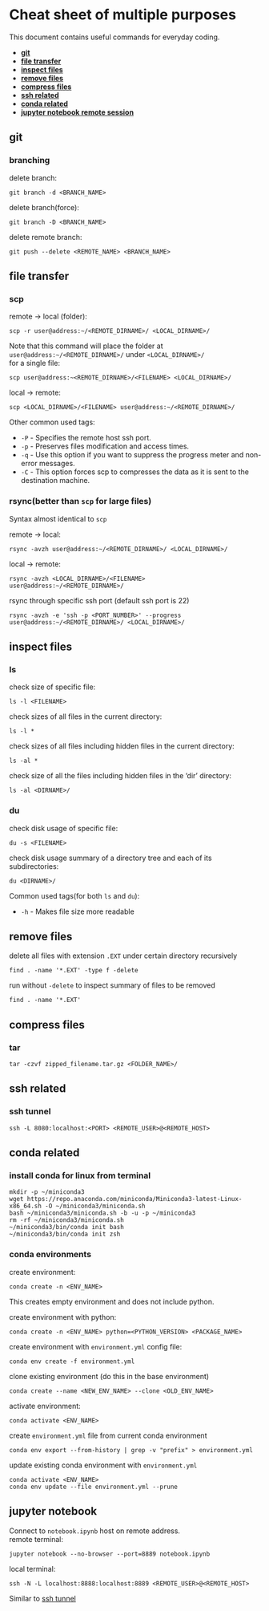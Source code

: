 # Cheat sheet of multiple purposes
This document contains useful commands for everyday coding.
- [**git**](#git)
- [**file transfer**](#file-transfer)
- [**inspect files**](#inspect-files)
- [**remove files**](#remove-files)
- [**compress files**](#compress-files)
- [**ssh related**](#ssh-related)
- [**conda related**](#conda-related)
- [**jupyter notebook remote session**](#jupyter-notebook)
## git
### branching
delete branch: <br>
```
git branch -d <BRANCH_NAME>
```
delete branch(force): <br>
```
git branch -D <BRANCH_NAME>
```
delete remote branch: <br>
```
git push --delete <REMOTE_NAME> <BRANCH_NAME>
```
## file transfer
### scp
remote -> local (folder): <br>
```
scp -r user@address:~/<REMOTE_DIRNAME>/ <LOCAL_DIRNAME>/
```
Note that this command will place the folder at `user@address:~/<REMOTE_DIRNAME>/` under `<LOCAL_DIRNAME>/` <br>
for a single file: <br>
```
scp user@address:~<REMOTE_DIRNAME>/<FILENAME> <LOCAL_DIRNAME>/
```
local -> remote:
```
scp <LOCAL_DIRNAME>/<FILENAME> user@address:~/<REMOTE_DIRNAME>/
```

Other common used tags:

- `-P` - Specifies the remote host ssh port.
- `-p` - Preserves files modification and access times.
- `-q` - Use this option if you want to suppress the progress meter and non-error messages.
- `-C` - This option forces scp to compresses the data as it is sent to the destination machine.

### rsync(better than `scp` for large files)
Syntax almost identical to `scp`

remote -> local: <br>
```
rsync -avzh user@address:~/<REMOTE_DIRNAME>/ <LOCAL_DIRNAME>/
```

local -> remote:
```
rsync -avzh <LOCAL_DIRNAME>/<FILENAME> user@address:~/<REMOTE_DIRNAME>/
```

rsync through specific ssh port (default ssh port is 22)
```
rsync -avzh -e 'ssh -p <PORT_NUMBER>' --progress user@address:~/<REMOTE_DIRNAME>/ <LOCAL_DIRNAME>/
```

## inspect files
### ls
check size of specific file:
```
ls -l <FILENAME>
```
check sizes of all files in the current directory:
```
ls -l *
```
check sizes of all files including hidden files in the current directory:
```
ls -al * 
```
check size of all the files including hidden files in the ‘dir’ directory:
```
ls -al <DIRNAME>/
```
### du
check disk usage of specific file:
```
du -s <FILENAME>
```
check disk usage summary of a directory tree and each of its subdirectories:
```
du <DIRNAME>/
```
Common used tags(for both `ls` and `du`):

- `-h` - Makes file size more readable

## remove files
delete all files with extension `.EXT` under certain directory recursively
```
find . -name '*.EXT' -type f -delete
```
run without `-delete` to inspect summary of files to be removed
```
find . -name '*.EXT'
```
## compress files
### tar
```
tar -czvf zipped_filename.tar.gz <FOLDER_NAME>/
```

## ssh related
### ssh tunnel
```
ssh -L 8080:localhost:<PORT> <REMOTE_USER>@<REMOTE_HOST>
```

## conda related
### install conda for linux from terminal
```
mkdir -p ~/miniconda3
wget https://repo.anaconda.com/miniconda/Miniconda3-latest-Linux-x86_64.sh -O ~/miniconda3/miniconda.sh
bash ~/miniconda3/miniconda.sh -b -u -p ~/miniconda3
rm -rf ~/miniconda3/miniconda.sh
~/miniconda3/bin/conda init bash
~/miniconda3/bin/conda init zsh
```
### conda environments
create environment:
```
conda create -n <ENV_NAME>
```
This creates empty environment and does not include python. <br/>

create environment with python:
```
conda create -n <ENV_NAME> python=<PYTHON_VERSION> <PACKAGE_NAME>
```
create environment with `environment.yml` config file:
```
conda env create -f environment.yml
```
clone existing environment (do this in the base environment)
```
conda create --name <NEW_ENV_NAME> --clone <OLD_ENV_NAME>
```
activate environment:
```
conda activate <ENV_NAME>
```
create `environment.yml` file from current conda environment
```
conda env export --from-history | grep -v "prefix" > environment.yml
```
update existing conda environment with `environment.yml`
```
conda activate <ENV_NAME>
conda env update --file environment.yml --prune
```

## jupyter notebook
Connect to `notebook.ipynb` host on remote address. <br/>
remote terminal:
```
jupyter notebook --no-browser --port=8889 notebook.ipynb
```
local terminal:
```
ssh -N -L localhost:8888:localhost:8889 <REMOTE_USER>@<REMOTE_HOST>
```
Similar to [ssh tunnel](#ssh-tunnel)
